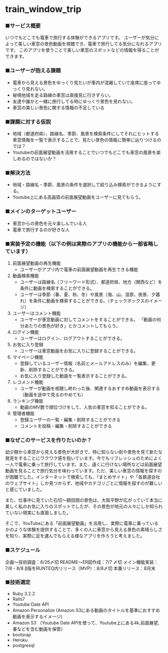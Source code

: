 # train_window_trip
### ■サービス概要

いつでもどこでも電車で旅行する体験ができるアプリです。
ユーザーが気分によって美しい車窓の景色動画を視聴でき、電車で旅行してる気分になれるアプリです。
このアプリを使うことで美しい車窓のスポットなどの情報を得ることができます。

### ■ユーザーが抱える課題

- 電車から見える景色をゆっくり見たいが車内が混雑していて座席に座ってゆっくり見れない。
- 秘境地域を走る路線の車窓は直接見に行きずらい。
- 友達や誰かと一緒に旅行してる時にゆっくり景色を見れない。
- 車窓の美しい景色に関する情報の不足している

### ■課題に対する仮説

- 地域（都道府県）、路線名、季節、風景を検索条件にしてそれにヒットする車窓情報を一覧で表示することで、見たい景色の情報に簡単に辿りつけるのでは？
- Youtubeの前面展望動画を活用することでいつでもどこでも車窓の風景を楽しめるのではないか？

### ■解決方法

- 地域・路線名・季節、風景の条件を選択して絞り込み検索ができるようにする。
- Youtube上にある高画質の前面展望動画をユーザーに見てもらう。

### ■メインのターゲットユーザー

- 車窓からの景色を元々楽しんでいる人
- 電車で旅行するのが好きな人

### ■実装予定の機能（以下の例は実際のアプリの機能から一部省略しています）

1. 前面展望動画の再生機能 
    - ユーザーがアプリ内で電車の前面展望動画を再生できる機能
2. 動画検索機能
    - ユーザーは路線名（フリーワード形式）、都道府県、地方（関西など）を条件に動画を検索することができる。
    - ユーザーは季節（春、夏、秋、冬）や風景（海、山、湿原、夜景、夕暮れ）を条件に動画を検索することができる。（チェックボックスのイメージ）
3. ユーザーはコメント機能
    - ユーザーが車窓動画に対してコメントをすることができる。
    「動画の何分あたりの景色が好き」とかコメントしてもらう。
4. ログイン機能
    - ユーザーはログイン、ログアウトすることができる。
5. お気に入り登録
    - ユーザーは車窓動画をお気に入りに登録することができる。
6. マイページ機能
    - 登録しているユーザー情報（名前とメールアドレスのみ）を編集、更新、削除することができる。
    - お気に入り登録した動画を一覧表示することができる。
7. レコメンド機能
    - ユーザーが動画を視聴し終わった後、関連するおすすめ動画を表示する（動画を途中で見るのやめても）
8. ランキング機能
    - 動画のMV数で順位づけをして、人気の車窓を知ることができる。
9. 管理者機能
    - 登録ユーザーの一覧・編集・削除することができる
    - コメントを投稿・編集・削除することができる

### ■なぜこのサービスを作りたいのか？

幼少期から車窓から見える景色が大好きで、特に知らない街や景色を見て新たな発見をすることにワクワク感を抱いています。今でもリフレッシュのためによく一人で電車に乗って旅行しています。また、遠くに行けない場所などは前面展望動画を見ることで旅行気分を味わっています。ただ、美しい車窓の情報を探すのが困難でした。インターネットで検索しても、「まとめサイト」や「各鉄道会社のウェブサイト」しか見つからず、地域やカテゴリごとに情報を探すのが難しいと感じていました。

また、仕事中に見ていた石切〜額田間の景色は、大阪平野が広がっていて本当に美しく私のお気に入りのスポットでしたが、その景色が地元の人々にしか知られていない現実にも直面しました。

そこで、YouTubeにある「前面展望動画」を活用し、実際に電車に乗っているかのような体験を提供することで、多くの人に車窓から見える景色の素晴らしさを知り、実際に足を運んでもらえる様なアプリを作ろうと考えました。

### ■スケジュール

企画〜技術調査：6/26〆切
README〜ER図作成：7/7 〆切
メイン機能実装：7/8 - 8/8
β版をRUNTEQ内リリース（MVP）：8/8〆切
本番リリース：8月末

### ■技術選定

- Ruby 3.2.2
- Rails7
- Youtube Date API
- Amazon Personalize (Amazon S3にある動画のタイトルを基準におすすめ動画を表示するイメージ)
- Amazon S3 （Youtube Date APIを使って、Youtube上にある4k,前面展望,春などを含む動画を保管）
- bootsrap
- Heroku
- postgresql